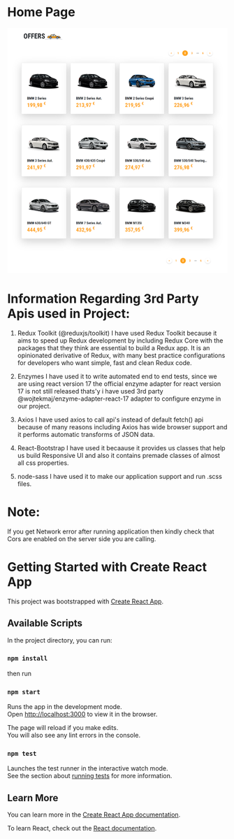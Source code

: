 # Home Page
![alt text](./index.png)

# Information Regarding 3rd Party Apis used in Project:

1. Redux Toolkit (@reduxjs/toolkit)
    I have used Redux Toolkit because it aims to speed up Redux development by including Redux Core with the packages that they think are essential to build a Redux app. It is an opinionated derivative of Redux, with many best practice configurations for developers who want simple, fast and clean Redux code.

3. Enzymes
   I have used it to write automated end to end tests, since we are using react version 17 the official enzyme adapter for react version 17 is not still released thats'y i have used 3rd party @wojtekmaj/enzyme-adapter-react-17 adapter to configure enzyme in our project.

4. Axios
   I have used axios to call api's instead of default fetch() api because of many reasons including Axios has wide browser support and it performs automatic transforms of JSON data.

4. React-Bootstrap 
   I have used it becaause it provides us classes that help us build Responsive UI and also it contains premade classes of almost all css properties.

5. node-sass
   I have used it to make our application support and run .scss files.


# Note:
  If you get Network error after running application then kindly check that Cors are enabled on the server side you are calling.  


# Getting Started with Create React App

This project was bootstrapped with [Create React App](https://github.com/facebook/create-react-app).

## Available Scripts

In the project directory, you can run:
### `npm install`
  then run
### `npm start`

Runs the app in the development mode.\
Open [http://localhost:3000](http://localhost:3000) to view it in the browser.

The page will reload if you make edits.\
You will also see any lint errors in the console.

### `npm test`

Launches the test runner in the interactive watch mode.\
See the section about [running tests](https://facebook.github.io/create-react-app/docs/running-tests) for more information.

## Learn More

You can learn more in the [Create React App documentation](https://facebook.github.io/create-react-app/docs/getting-started).

To learn React, check out the [React documentation](https://reactjs.org/).
